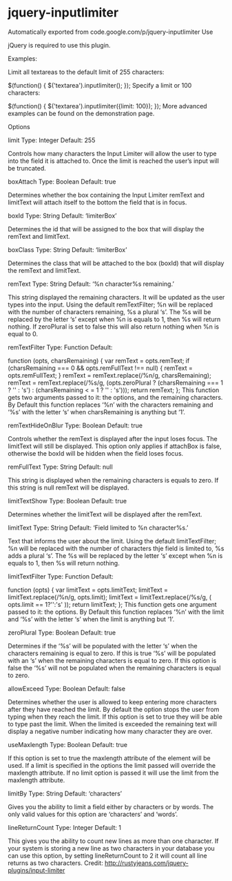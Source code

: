# jquery-inputlimiter
Automatically exported from code.google.com/p/jquery-inputlimiter
Use

jQuery is required to use this plugin.

Examples:

Limit all textareas to the default limit of 255 characters:

$(function() {
	$('textarea').inputlimiter();
});
Specify a limit or 100 characters:

$(function() {
	$('textarea').inputlimiter({limit: 100});
});
More advanced examples can be found on the demonstration page.

Options

limit
Type: Integer
Default: 255

Controls how many characters the Input Limiter will allow the user to type into the field it is attached to. Once the limit is reached the user’s input will be truncated.

boxAttach
Type: Boolean
Default: true

Determines whether the box containing the Input Limiter remText and limitText will attach itself to the bottom the field that is in focus.

boxId
Type: String
Default: ‘limiterBox’

Determines the id that will be assigned to the box that will display the remText and limitText.

boxClass
Type: String
Default: ‘limiterBox’

Determines the class that will be attached to the box (boxId) that will display the remText and limitText.

remText
Type: String
Default: ‘%n character%s remaining.’

This string displayed the remaining characters. It will be updated as the user types into the input. Using the default remTextFilter; %n will be replaced with the number of characters remaining, %s a plural ‘s’. The %s will be replaced by the letter ‘s’ except when %n is equals to 1, then %s will return nothing. If zeroPlural is set to false this will also return nothing when %n is equal to 0.

remTextFilter
Type: Function
Default:

function (opts, charsRemaining) {
	var remText = opts.remText;
	if (charsRemaining === 0 && opts.remFullText !== null) {
		remText = opts.remFullText;
	}
	remText = remText.replace(/\%n/g, charsRemaining);
	remText = remText.replace(/\%s/g, (opts.zeroPlural ? (charsRemaining === 1 ? '' : 's') : (charsRemaining < = 1 ? '' : 's')));
	return remText;
};
This function gets two arguments passed to it: the options, and the remaining characters. By Default this function replaces ‘%n’ with the characters remaining and ‘%s’ with the letter ‘s’ when charsRemaining is anything but ‘1’.

remTextHideOnBlur
Type: Boolean
Default: true

Controls whether the remText is displayed after the input loses focus. The limitText will still be displayed. This option only applies if attachBox is false, otherwise the boxId will be hidden when the field loses focus.

remFullText
Type: String
Default: null

This string is displayed when the remaining characters is equals to zero. If this string is null remText will be displayed.

limitTextShow
Type: Boolean
Default: true

Determines whether the limitText will be displayed after the remText.

limitText
Type: String
Default: ‘Field limited to %n character%s.’

Text that informs the user about the limit. Using the default limitTextFilter; %n will be replaced with the number of characters thje field is limited to, %s adds a plural ‘s’. The %s will be replaced by the letter ‘s’ except when %n is equals to 1, then %s will return nothing.

limitTextFilter
Type: Function
Default:

function (opts) {
	var limitText = opts.limitText;
	limitText = limitText.replace(/\%n/g, opts.limit);
	limitText = limitText.replace(/\%s/g, ( opts.limit == 1?'':'s' ));
	return limitText;
};
This function gets one argument passed to it: the options. By Default this function replaces ‘%n’ with the limit and ‘%s’ with the letter ‘s’ when the limit is anything but ‘1’.

zeroPlural
Type: Boolean
Default: true

Determines if the ‘%s’ will be populated with the letter ‘s’ when the characters remaining is equal to zero. If this is true ‘%s’ will be populated with an ‘s’ when the remaining characters is equal to zero. If this option is false the ‘%s’ will not be populated when the remaining characters is equal to zero.

allowExceed
Type: Boolean
Default: false

Determines whether the user is allowed to keep entering more characters after they have reached the limit. By default the option stops the user from typing when they reach the limit. If this option is set to true they will be able to type past the limit. When the limited is exceeded the remaining text will display a negative number indicating how many character they are over.

useMaxlength
Type: Boolean
Default: true

If this option is set to true the maxlength attribute of the element will be used. If a limit is specified in the options the limit passed will override the maxlength attribute. If no limit option is passed it will use the limit from the maxlength attribute.

limitBy
Type: String
Default: ‘characters’

Gives you the ability to limit a field either by characters or by words. The only valid values for this option are ‘characters’ and ‘words’.

lineReturnCount
Type: Integer
Default: 1

This gives you the ability to count new lines as more than one character. If your system is storing a new line as two characters in your database you can use this option, by setting lineReturnCount to 2 it will count all line returns as two characters.
Credit: http://rustyjeans.com/jquery-plugins/input-limiter
